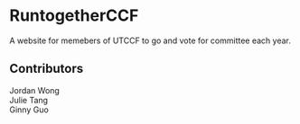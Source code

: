# RuntogetherCCF

A website for memebers of UTCCF to go and vote for committee each year.

## Contributors

Jordan Wong <br />
Julie Tang <br />
Ginny Guo <br />
